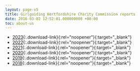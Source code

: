 ```yaml
---
layout: page-v5
title: Girlguiding Hertfordshire Charity Commission reports
date: 2016-03-02 12:52:01.000000000 +00:00
toc: about-us
---
```


- [2023](/assets/docs/2024/2023-charity-commission-report.pdf "Girlguiding Hertfordshire Unaudited Financial Statements 2023"){:.download-link}{:rel="noopener"}{:target="_blank"}
- [2022](/assets/docs/2023/2022-charity-commission-report.pdf "Girlguiding Hertfordshire Unaudited Financial Statements 2022"){:.download-link}{:rel="noopener"}{:target="_blank"}
- [2021](/assets/docs/accounts/FY21-financial-statements.pdf "Girlguiding Hertfordshire Unaudited Financial Statements 2021"){:.download-link}{:rel="noopener"}{:target="_blank"}
- [2020](/wp-content/uploads/2021/07/Financial-Statements-ye-31.12.20.pdf "Girlguiding Hertfordshire Unaudited Financial Statements 2020"){:.download-link}{:rel="noopener"}{:target="_blank"}
- [2019](/wp-content/uploads/2021/05/Charity-Commission-Report-2019.pdf "Girlguiding Hertfordshire Charity Commission Report 2019"){:.download-link}{:rel="noopener"}{:target="_blank"}
- [2018](/wp-content/uploads/2021/05/Charity-Commission-Report-2018.pdf "Girlguiding Hertfordshire Charity Commission Report 2018"){:.download-link}{:rel="noopener"}{:target="_blank"}
